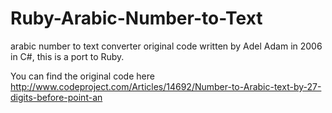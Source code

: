 Ruby-Arabic-Number-to-Text
==========================

arabic number to text converter
original code written by Adel Adam in 2006 in C#, this is a port to Ruby.

You can find the original code here
http://www.codeproject.com/Articles/14692/Number-to-Arabic-text-by-27-digits-before-point-an
